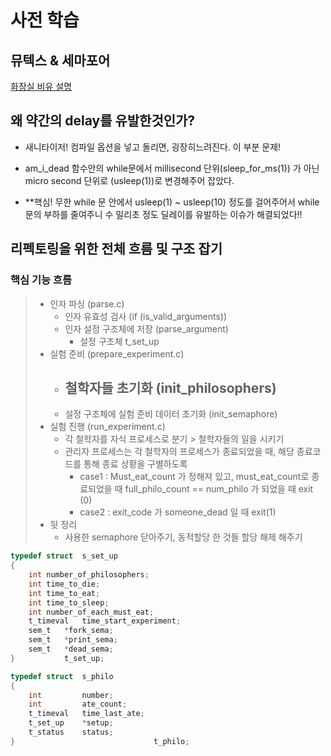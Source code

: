 # 사전 학습

## 뮤텍스 & 세마포어

[화장실 비유 설명](https://worthpreading.tistory.com/90)

## 왜 약간의 delay를 유발한것인가?

- 새니타이저! 컴파일 옵션을 넣고 돌리면, 굉장히느려진다. 이 부분 문제!
- am_i_dead 함수안의 while문에서 millisecond 단위(sleep_for_ms(1)) 가 아닌 micro second 단위로 (usleep(1))로 변경해주어 잡았다.

- **핵심! 무한 while 문 안에서 usleep(1) ~ usleep(10) 정도를 걸어주어서 while문의 부하를 줄여주니 수 밀리초 정도 딜레이를 유발하는 이슈가 해결되었다!!



## 리펙토링을 위한 전체 흐름 및 구조 잡기



### 핵심 기능 흐름

> - 인자 파싱 (parse.c)
>   - 인자 유효성 검사 (if (is_valid_arguments))
>   - 인자 설정 구조체에 저장 (parse_argument)
>     - 설정 구조체 t_set_up
> - 실험 준비 (prepare_experiment.c)
>   - 철학자들 초기화 (init_philosophers)
>     -
>   - 설정 구조체에 실험 준비 데이터 초기화 (init_semaphore)
> - 실험 진행 (run_experiment.c)
>   - 각 철학자를 자식 프로세스로 분기 > 철학자들의 일을 시키기
>   - 관리자 프로세스는 각 철학자의 프로세스가 종료되었을 때, 해당 종료코드를 통해 종료 상황을 구별하도록
>     - case1 : Must_eat_count 가 정해져 있고, must_eat_count로 종료되었을 때 full_philo_count == num_philo 가 되었을 때 exit (0)
>     - case2 : exit_code 가 someone_dead 일 때 exit(1)
> - 뒷 정리
>   - 사용한 semaphore 닫아주기, 동적할당 한 것들 할당 해제 해주기



```c
typedef struct	s_set_up
{
	int	number_of_philosophers;
	int	time_to_die;
	int	time_to_eat;
	int	time_to_sleep;
	int	number_of_each_must_eat;
	t_timeval	time_start_experiment;
	sem_t	*fork_sema;
	sem_t	*print_sema;
	sem_t	*dead_sema;
}			t_set_up;

typedef struct	s_philo
{
	int			number;
	int			ate_count;
	t_timeval	time_last_ate;
	t_set_up	*setup;
	t_status	status;
}								t_philo;
```

